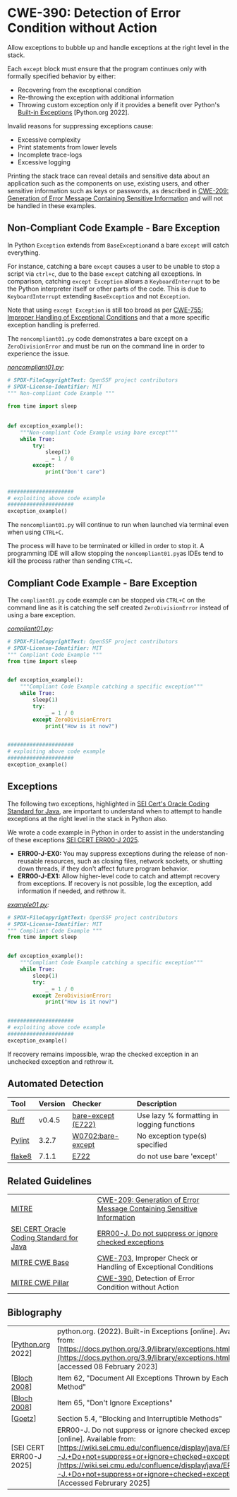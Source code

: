 # CWE-390: Detection of Error Condition without Action

Allow exceptions to bubble up and handle exceptions at the right level in the stack.

Each `except` block must ensure that the program continues only with formally specified behavior by either:

* Recovering from the exceptional condition
* Re-throwing the exception with additional information
* Throwing custom exception only if it provides a benefit over Python's [Built-in Exceptions](https://docs.python.org/3.9/library/exceptions.html) [Python.org 2022].

Invalid reasons for suppressing exceptions cause:

* Excessive complexity
* Print statements from lower levels
* Incomplete trace-logs
* Excessive logging

Printing the stack trace can reveal details and sensitive data about an application such as the components on use, existing users, and other sensitive information such as keys or passwords, as described in [CWE-209: Generation of Error Message Containing Sensitive Information](https://cwe.mitre.org/data/definitions/209.html) and will not be handled in these examples.

## Non-Compliant Code Example - Bare Exception

In Python `Exception` extends from `BaseException`and a bare `except` will catch everything.

For instance, catching a bare `except` causes a user to be unable to stop a script via `ctrl+c`, due to the base `except` catching all exceptions. In comparison, catching `except Exception` allows a `KeyboardInterrupt` to be the Python interpreter itself or other parts of the code. This is due to `KeyboardInterrupt` extending `BaseException` and not `Exception`.

Note that using `except Exception` is still too broad as per [CWE-755: Improper Handling of Exceptional Conditions](https://github.com/ossf/wg-best-practices-os-developers/blob/main/docs/Secure-Coding-Guide-for-Python/CWE-703/CWE-755/README.md) and that a more specific exception handling is preferred.

The `noncompliant01.py` code demonstrates a bare except on a `ZeroDivisionError` and must be run on the command line in order to experience the issue.

*[noncompliant01.py](noncompliant01.py):*

```py
# SPDX-FileCopyrightText: OpenSSF project contributors
# SPDX-License-Identifier: MIT
""" Non-compliant Code Example """
 
from time import sleep
 
 
def exception_example():
    """Non-compliant Code Example using bare except"""
    while True:
        try:
            sleep(1)
            _ = 1 / 0
        except:
            print("Don't care")
 
 
#####################
# exploiting above code example
#####################
exception_example()
```

The `noncompliant01.py` will continue to run when launched via terminal even when using `CTRL+C`.

The process will have to be terminated or killed in order to stop it. A programming IDE will allow stopping the `noncompliant01.py`as IDEs tend to kill the process rather than sending `CTRL+C`.

## Compliant Code Example - Bare Exception

The `compliant01.py` code example can be stopped via `CTRL+C` on the command line as it is catching the self created `ZeroDivisionError` instead of using a bare exception.

*[compliant01.py](compliant01.py):*

```py
# SPDX-FileCopyrightText: OpenSSF project contributors
# SPDX-License-Identifier: MIT
""" Compliant Code Example """
from time import sleep


def exception_example():
    """Compliant Code Example catching a specific exception"""
    while True:
        sleep(1)
        try:
            _ = 1 / 0
        except ZeroDivisionError:
            print("How is it now?")


#####################
# exploiting above code example
#####################
exception_example()
```

## Exceptions

The following two exceptions, highlighted in [SEI Cert's Oracle Coding Standard for Java](https://wiki.sei.cmu.edu/confluence/display/java/SEI+CERT+Oracle+Coding+Standard+for+Java), are important to understand when to attempt to handle exceptions at the right level in the stack in Python also.

We wrote a code example in Python in order to assist in the understanding of these exceptions [SEI CERT ERR00-J 2025](https://wiki.sei.cmu.edu/confluence/display/java/ERR00-J.+Do+not+suppress+or+ignore+checked+exceptions).

* __ERR00-J-EX0:__ You may suppress exceptions during the release of non-reusable resources, such as closing files, network sockets, or shutting down threads, if they don't affect future program behavior.
* __ERR00-J-EX1:__ Allow higher-level code to catch and attempt recovery from exceptions. If recovery is not possible, log the exception, add information if needed, and rethrow it.

*[example01.py](example01.py):*

```py
# SPDX-FileCopyrightText: OpenSSF project contributors
# SPDX-License-Identifier: MIT
""" Compliant Code Example """
from time import sleep


def exception_example():
    """Compliant Code Example catching a specific exception"""
    while True:
        sleep(1)
        try:
            _ = 1 / 0
        except ZeroDivisionError:
            print("How is it now?")


#####################
# exploiting above code example
#####################
exception_example()
```

If recovery remains impossible, wrap the checked exception in an unchecked exception and rethrow it.

## Automated Detection

|Tool|Version|Checker|Description|
|:----|:----|:----|:----|
|[Ruff](https://docs.astral.sh/ruff/)|v0.4.5|[bare-except (E722)](https://docs.astral.sh/ruff/rules/bare-except/)|Use lazy % formatting in logging functions|
|[Pylint](https://pylint.pycqa.org/)|3.2.7|[W0702:bare-except](https://pylint.pycqa.org/en/latest/user_guide/messages/warning/bare-except.html)|No exception type(s) specified|
|[flake8](https://www.flake8rules.com/)|7.1.1|[E722](https://www.flake8rules.com/rules/E722.html)|do not use bare 'except'|

## Related Guidelines

|||
|:---|:---|
|[MITRE](https://github.com/ossf/wg-best-practices-os-developers/tree/main/docs/Secure-Coding-Guide-for-Python)|[CWE-209: Generation of Error Message Containing Sensitive Information](https://cwe.mitre.org/data/definitions/209.html)|
|[SEI CERT Oracle Coding Standard for Java](https://wiki.sei.cmu.edu/confluence/display/java/SEI+CERT+Oracle+Coding+Standard+for+Java)|[ERR00-J. Do not suppress or ignore checked exceptions](https://wiki.sei.cmu.edu/confluence/display/java/ERR00-J.+Do+not+suppress+or+ignore+checked+exceptions)|
|[MITRE CWE Base](http://cwe.mitre.org/)|[CWE-703](https://cwe.mitre.org/data/definitions/703.html), Improper Check or Handling of Exceptional Conditions|
|[MITRE CWE Pillar](http://cwe.mitre.org/)|[CWE-390](http://cwe.mitre.org/data/definitions/390.html), Detection of Error Condition without Action|

## Biblography

|||
|:---|:---|
|[[Python.org](https://docs.python.org/3.9/) 2022]| python.org. (2022). Built-in Exceptions [online]. Available from: [https://docs.python.org/3.9/library/exceptions.html](https://docs.python.org/3.9/library/exceptions.html) [accessed 08 February 2023]|
|[[Bloch 2008](https://wiki.sei.cmu.edu/confluence/display/java/Rule+AA.+References#RuleAA.References-Bloch08)]|Item 62, "Document All Exceptions Thrown by Each Method"|
|[[Bloch 2008](https://wiki.sei.cmu.edu/confluence/display/java/Rule+AA.+References#RuleAA.References-Bloch08)]| Item 65, "Don't Ignore Exceptions"|
|[[Goetz](https://wiki.sei.cmu.edu/confluence/display/java/Rule+AA.+References#RuleAA.References-Goetz06)]|Section 5.4, "Blocking and Interruptible Methods"|
|[SEI CERT ERR00-J 2025]|ERR00-J. Do not suppress or ignore checked exceptions [online]. Available from: [https://wiki.sei.cmu.edu/confluence/display/java/ERR00-J.+Do+not+suppress+or+ignore+checked+exceptions](https://wiki.sei.cmu.edu/confluence/display/java/ERR00-J.+Do+not+suppress+or+ignore+checked+exceptions) [Accessed Februrary 2025]|
